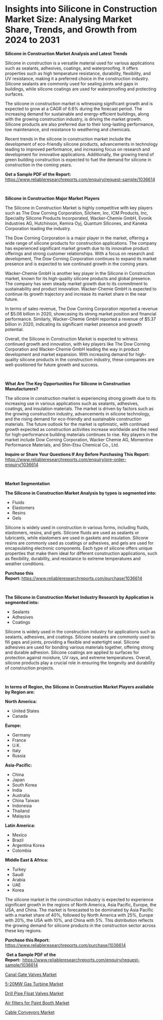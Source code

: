 <p><h1>Insights into Silicone in Construction Market Size: Analysing Market Share, Trends, and Growth from 2024 to 2031</h1></p><p><strong>Silicone in Construction Market Analysis and Latest Trends</strong></p>
<p><p>Silicone in construction is a versatile material used for various applications such as sealants, adhesives, coatings, and waterproofing. It offers properties such as high temperature resistance, durability, flexibility, and UV resistance, making it a preferred choice in the construction industry. Silicone sealants are commonly used for sealing joints and gaps in buildings, while silicone coatings are used for waterproofing and protecting surfaces.</p><p>The silicone in construction market is witnessing significant growth and is expected to grow at a CAGR of 6.6% during the forecast period. The increasing demand for sustainable and energy-efficient buildings, along with the growing construction industry, is driving the market growth. Silicone products are also preferred due to their long-lasting performance, low maintenance, and resistance to weathering and chemicals.</p><p>Recent trends in the silicone in construction market include the development of eco-friendly silicone products, advancements in technology leading to improved performance, and increasing focus on research and development for innovative applications. Additionally, the growing trend of green building construction is expected to fuel the demand for silicone in construction in the coming years.</p></p>
<p><strong>Get a Sample PDF of the Report:&nbsp;</strong> <a href="https://www.reliableresearchreports.com/enquiry/request-sample/1036614">https://www.reliableresearchreports.com/enquiry/request-sample/1036614</a></p>
<p>&nbsp;</p>
<p><strong>Silicone in Construction Major Market Players</strong></p>
<p><p>The Silicone in Construction Market is highly competitive with key players such as The Dow Corning Corporation, Silchem, Inc, ICM Products, Inc, Speciality Silicone Products Incorporated, Wacker-Chemie GmbH, Evonik Industries AG, Hutchinson, Kemira Oyj, Quantum Silicones, and Kaneka Corporation leading the industry.</p><p>The Dow Corning Corporation is a major player in the market, offering a wide range of silicone products for construction applications. The company has experienced significant market growth due to its innovative product offerings and strong customer relationships. With a focus on research and development, The Dow Corning Corporation continues to expand its market presence and is expected to see continued growth in the coming years.</p><p>Wacker-Chemie GmbH is another key player in the Silicone in Construction market, known for its high-quality silicone products and global presence. The company has seen steady market growth due to its commitment to sustainability and product innovation. Wacker-Chemie GmbH is expected to continue its growth trajectory and increase its market share in the near future.</p><p>In terms of sales revenue, The Dow Corning Corporation reported a revenue of $5.06 billion in 2020, showcasing its strong market position and financial performance. Similarly, Wacker-Chemie GmbH reported a revenue of $5.37 billion in 2020, indicating its significant market presence and growth potential.</p><p>Overall, the Silicone in Construction Market is expected to witness continued growth and innovation, with key players like The Dow Corning Corporation and Wacker-Chemie GmbH leading the way in product development and market expansion. With increasing demand for high-quality silicone products in the construction industry, these companies are well-positioned for future growth and success.</p></p>
<p>&nbsp;</p>
<p><strong>What Are The Key Opportunities For Silicone in Construction Manufacturers?</strong></p>
<p><p>The silicone in construction market is experiencing strong growth due to its increasing use in various applications such as sealants, adhesives, coatings, and insulation materials. The market is driven by factors such as the growing construction industry, advancements in silicone technology, and the rising demand for eco-friendly and sustainable construction materials. The future outlook for the market is optimistic, with continued growth expected as construction activities increase worldwide and the need for high-performance building materials continues to rise. Key players in the market include Dow Corning Corporation, Wacker Chemie AG, Momentive Performance Materials, and Shin-Etsu Chemical Co., Ltd.</p></p>
<p><strong>Inquire or Share Your Questions If Any Before Purchasing This Report:</strong> <a href="https://www.reliableresearchreports.com/enquiry/pre-order-enquiry/1036614">https://www.reliableresearchreports.com/enquiry/pre-order-enquiry/1036614</a></p>
<p>&nbsp;</p>
<p><strong>Market Segmentation</strong></p>
<p><strong>The Silicone in Construction Market Analysis by types is segmented into:</strong></p>
<p><ul><li>Fluids</li><li>Elastomers</li><li>Resins</li><li>Gels</li></ul></p>
<p><p>Silicone is widely used in construction in various forms, including fluids, elastomers, resins, and gels. Silicone fluids are used as sealants or lubricants, while elastomers are used in gaskets and insulation. Silicone resins are commonly used as coatings or adhesives, and gels are used for encapsulating electronic components. Each type of silicone offers unique properties that make them ideal for different construction applications, such as flexibility, durability, and resistance to extreme temperatures and weather conditions.</p></p>
<p><strong>Purchase this Report:&nbsp;</strong><a href="https://www.reliableresearchreports.com/purchase/1036614">https://www.reliableresearchreports.com/purchase/1036614</a></p>
<p>&nbsp;</p>
<p><strong>The Silicone in Construction Market Industry Research by Application is segmented into:</strong></p>
<p><ul><li>Sealants</li><li>Adhesives</li><li>Coatings</li></ul></p>
<p><p>Silicone is widely used in the construction industry for applications such as sealants, adhesives, and coatings. Silicone sealants are commonly used to fill gaps and joints, providing a flexible and watertight seal. Silicone adhesives are used for bonding various materials together, offering strong and durable adhesion. Silicone coatings are applied to surfaces for protection against moisture, UV rays, and extreme temperatures. Overall, silicone products play a crucial role in ensuring the longevity and durability of construction projects.</p></p>
<p>&nbsp;</p>
<p><strong>In terms of Region, the Silicone in Construction Market Players available by Region are:</strong></p>
<p>
    <p> <strong> North America: </strong>
        <ul>
            <li>United States</li>
            <li>Canada</li>
        </ul>
        </p> 
    <p> <strong> Europe: </strong>
        <ul>
            <li>Germany</li>
            <li>France</li>
            <li>U.K.</li>
            <li>Italy</li>
            <li>Russia</li>
        </ul>
        </p> 
    <p> <strong> Asia-Pacific: </strong>
        <ul>
            <li>China</li>
            <li>Japan</li>
            <li>South Korea</li>
            <li>India</li>
            <li>Australia</li>
            <li>China Taiwan</li>
            <li>Indonesia</li>
            <li>Thailand</li>
            <li>Malaysia</li>
        </ul>
        </p> 
    <p> <strong> Latin America: </strong>
        <ul>
            <li>Mexico</li>
            <li>Brazil</li>
            <li>Argentina Korea</li>
            <li>Colombia</li>
        </ul>
        </p> 
    <p> <strong> Middle East & Africa: </strong>
        <ul>
            <li>Turkey</li>
            <li>Saudi</li>
            <li>Arabia</li>
            <li>UAE</li>
            <li>Korea</li>
        </ul>
    </p>
    </p>
<p><p>The silicone market in the construction industry is expected to experience significant growth in the regions of North America, Asia Pacific, Europe, the USA, and China. The market is forecasted to be dominated by Asia Pacific with a market share of 40%, followed by North America with 25%, Europe with 20%, the USA with 10%, and China with 5%. This distribution reflects the growing demand for silicone products in the construction sector across these key regions.</p></p>
<p><strong>Purchase this Report: </strong><a href="https://www.reliableresearchreports.com/purchase/1036614">https://www.reliableresearchreports.com/purchase/1036614</a></p>
<p>&nbsp;<strong>Get a Sample PDF of the Report:&nbsp;&nbsp;</strong><a href="https://www.reliableresearchreports.com/enquiry/request-sample/1036614">https://www.reliableresearchreports.com/enquiry/request-sample/1036614</a></p>
<p><strong></strong></p>
<p><p><a href="https://medium.com/@lomawitting/canal-gate-valves-market-comprehensive-assessment-by-type-application-and-geography-ee1fab26a90d">Canal Gate Valves Market</a></p><p><a href="https://github.com/PeterParrish5/Market-Research-Report-List-3/blob/main/5-20mw-gas-turbine-market.md">5-20MW Gas Turbine Market</a></p><p><a href="https://medium.com/@lomawitting/drill-pipe-float-valves-market-furnishes-information-on-market-share-market-trends-and-market-b291b01879e0">Drill Pipe Float Valves Market</a></p><p><a href="https://github.com/Whitneyboyettebo9kiw7yr13/Market-Research-Report-List-1/blob/main/air-filters-for-paint-booth-market.md">Air filters for Paint Booth Market</a></p><p><a href="https://medium.com/@lomawitting/cable-conveyors-market-outlook-industry-overview-and-forecast-2024-to-2031-a8fd3f4a6cc8">Cable Conveyors Market</a></p></p>